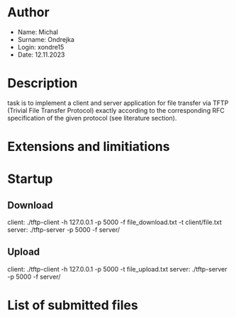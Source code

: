 # Author
- Name: Michal
- Surname: Ondrejka
- Login: xondre15
- Date: 12.11.2023

# Description
task is to implement a client and server application for file transfer via TFTP (Trivial File Transfer Protocol) exactly according to the corresponding RFC specification of the given protocol (see literature section).

# Extensions and limitiations

# Startup
## Download

client: ./tftp-client -h 127.0.0.1 -p 5000 -f file_download.txt -t client/file.txt
server: ./tftp-server -p 5000 -f server/

## Upload

client: ./tftp-client -h 127.0.0.1 -p 5000 -t file_upload.txt
server: ./tftp-server -p 5000 -f server/

# List of submitted files